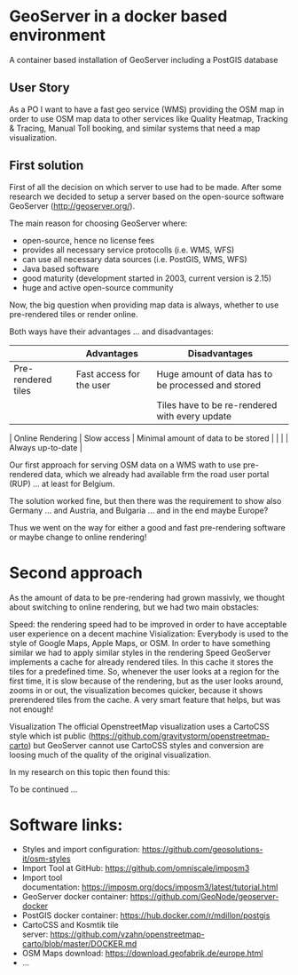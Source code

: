 # GeoServer in a docker based environment

A container based installation of GeoServer including a PostGIS database


## User Story
As a PO I want to have a fast geo service (WMS) providing the OSM map in order to use OSM map data to other services like Quality Heatmap, Tracking & Tracing, Manual Toll booking, and similar systems that need a map visualization. 

## First solution
First of all the decision on which server to use had to be made. After some research we decided to setup a server based on the open-source software GeoServer (http://geoserver.org/). 

The main reason for choosing GeoServer where:

* open-source, hence no license fees
* provides all necessary service protocolls (i.e. WMS, WFS)
* can use all necessary data sources (i.e. PostGIS, WMS, WFS)
* Java based software
* good maturity (development started in 2003, current version is 2.15)
* huge and active open-source community


Now, the big question when providing map data is always, whether to use pre-rendered tiles or render online.

Both ways have their advantages ... and disadvantages:


|                    | Advantages | Disadvantages |
| ------------------ | ---------- | ------------- |
| Pre-rendered tiles | Fast access for the user | Huge amount of data has to be processed and stored |
| | | Tiles have to be re-rendered with every update |
    
| Online Rendering   | Slow access	 | Minimal amount of data to be stored |
| | | Always up-to-date |

Our first approach for serving OSM data on a WMS wath to use pre-rendered data, which we already had available frm the road user portal (RUP) ... at least for Belgium.

The solution worked fine, but then there was the requirement to show also Germany ... and Austria, and Bulgaria ... and in the end maybe Europe?



Thus we went on the way for either a good and fast pre-rendering software or maybe change to online rendering!

# Second approach
As the amount of data to be pre-rendering had grown massivly, we thought about switching to online rendering, but we had two main obstacles:

Speed: the rendering speed had to be improved in order to have acceptable user experience on a decent machine
Visialization: Everybody is used to the style of Google Maps, Apple Maps, or OSM. In order to have something similar we had to apply similar styles in the rendering
Speed
GeoServer implements a cache for already rendered tiles. In this cache it stores the tiles for a predefined time. So, whenever the user looks at a region for the first time, it is slow because of the rendering, but as the user looks around, zooms in or out, the visualization becomes quicker, because it shows prerendered tiles from the cache. A very smart feature that helps, but was not enough!

Visualization
The official OpenstreetMap visualization uses a CartoCSS style which ist public (https://github.com/gravitystorm/openstreetmap-carto) but GeoServer cannot use CartoCSS styles and conversion are loosing much of the quality of the original visualization.



In my research on this topic then found this:





To be continued ...



# Software links:

* Styles and import configuration: https://github.com/geosolutions-it/osm-styles
* Import Tool at GitHub: https://github.com/omniscale/imposm3
* Import tool documentation: https://imposm.org/docs/imposm3/latest/tutorial.html
* GeoServer docker container: https://github.com/GeoNode/geoserver-docker
* PostGIS docker container: https://hub.docker.com/r/mdillon/postgis
* CartoCSS and Kosmtik tile server: https://github.com/vzahn/openstreetmap-carto/blob/master/DOCKER.md
* OSM Maps download: https://download.geofabrik.de/europe.html
* ...
